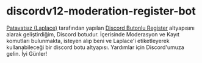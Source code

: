 # discordv12-moderation-register-bot

<a href="https://github.com/Patavatsiz">Patavatsız (Laplace)</a> tarafından yapılan <a href="https://github.com/Patavatsiz/discord-butonlu-register">Discord Butonlu Register</a> altyapısını alarak geliştirdiğim, Discord botudur. İçerisinde Moderasyon ve Kayıt komutları bulunmakta, isteyen alıp beni ve Laplace'i etiketleyerek kullanabileceği bir discord botu altyapısı. Yardımlar için Discord'umuza gelin. İyi Günler!


